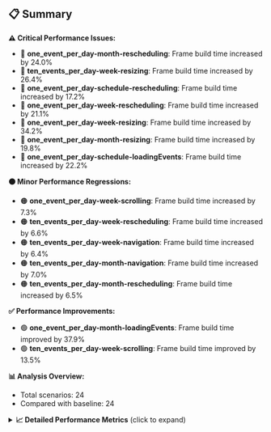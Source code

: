 ## 📋 Summary

**⚠️ Critical Performance Issues:**
- 🔴 **one_event_per_day-month-rescheduling**: Frame build time increased by 24.0%
- 🔴 **ten_events_per_day-week-resizing**: Frame build time increased by 26.4%
- 🔴 **one_event_per_day-schedule-rescheduling**: Frame build time increased by 17.2%
- 🔴 **one_event_per_day-week-rescheduling**: Frame build time increased by 21.1%
- 🔴 **one_event_per_day-week-resizing**: Frame build time increased by 34.2%
- 🔴 **one_event_per_day-month-resizing**: Frame build time increased by 19.8%
- 🔴 **one_event_per_day-schedule-loadingEvents**: Frame build time increased by 22.2%

**🟠 Minor Performance Regressions:**
- 🟠 **one_event_per_day-week-scrolling**: Frame build time increased by 7.3%
- 🟠 **ten_events_per_day-week-rescheduling**: Frame build time increased by 6.6%
- 🟠 **ten_events_per_day-week-navigation**: Frame build time increased by 6.4%
- 🟠 **ten_events_per_day-month-navigation**: Frame build time increased by 7.0%
- 🟠 **ten_events_per_day-month-rescheduling**: Frame build time increased by 6.5%

**✅ Performance Improvements:**
- 🟢 **one_event_per_day-month-loadingEvents**: Frame build time improved by 37.9%
- 🟢 **ten_events_per_day-week-scrolling**: Frame build time improved by 13.5%

**📊 Analysis Overview:**
- Total scenarios: 24
- Compared with baseline: 24

<details>
<summary><strong>📈 Detailed Performance Metrics</strong> (click to expand)</summary>

#### one_event_per_day-month-loadingEvents

| Metric | Current | Baseline | Change | Status |
|--------|---------|----------|--------|--------|
| Average Frame Build Time Millis | 4.48ms | 7.22ms | -2.74ms (-37.9%) | 🟢 |
| Worst Frame Build Time Millis | 8.84ms | 14.33ms | -5.48ms (-38.3%) | 🟢 |
| Missed Frame Build Budget Count | 0.0 | 0.5 | -0 (-100.0%) | 🟢 |
| Average Frame Rasterizer Time Millis | 2.47ms | 2.15ms | +0.31ms (+14.6%) | 🔴 |
| Missed Frame Rasterizer Budget Count | 0.0 | 0.0 | +0 (+0.0%) | 🟡 |
| New Gen Gc Count | 0.0 | 1.5 | -2 (-100.0%) | 🟢 |
| Old Gen Gc Count | 1.5 | 0.0 | +2 (+0.0%) | 🟡 |

#### one_event_per_day-month-navigation

| Metric | Current | Baseline | Change | Status |
|--------|---------|----------|--------|--------|
| Average Frame Build Time Millis | 5.25ms | 5.10ms | +0.15ms (+2.9%) | 🟠 |
| Worst Frame Build Time Millis | 20.85ms | 18.24ms | +2.60ms (+14.3%) | 🔴 |
| Missed Frame Build Budget Count | 1.5 | 1.25 | +0 (+20.0%) | 🔴 |
| Average Frame Rasterizer Time Millis | 3.98ms | 3.76ms | +0.22ms (+5.8%) | 🟠 |
| Missed Frame Rasterizer Budget Count | 0.25 | 0.25 | +0 (+0.0%) | 🟡 |
| New Gen Gc Count | 4.0 | 4.5 | -0 (-11.1%) | 🟢 |
| Old Gen Gc Count | 2.0 | 4.0 | -2 (-50.0%) | 🟢 |

#### one_event_per_day-month-rescheduling

| Metric | Current | Baseline | Change | Status |
|--------|---------|----------|--------|--------|
| Average Frame Build Time Millis | 0.91ms | 0.73ms | +0.18ms (+24.0%) | 🔴 |
| Worst Frame Build Time Millis | 4.65ms | 4.11ms | +0.54ms (+13.1%) | 🔴 |
| Missed Frame Build Budget Count | 0.0 | 0.0 | +0 (+0.0%) | 🟡 |
| Average Frame Rasterizer Time Millis | 5.21ms | 3.91ms | +1.29ms (+33.0%) | 🔴 |
| Missed Frame Rasterizer Budget Count | 0.25 | 0.25 | +0 (+0.0%) | 🟡 |
| New Gen Gc Count | 3.0 | 2.5 | +0 (+20.0%) | 🔴 |
| Old Gen Gc Count | 1.0 | 2.0 | -1 (-50.0%) | 🟢 |

#### one_event_per_day-month-resizing

| Metric | Current | Baseline | Change | Status |
|--------|---------|----------|--------|--------|
| Average Frame Build Time Millis | 0.71ms | 0.59ms | +0.12ms (+19.8%) | 🔴 |
| Worst Frame Build Time Millis | 4.86ms | 4.04ms | +0.82ms (+20.2%) | 🔴 |
| Missed Frame Build Budget Count | 0.0 | 0.0 | +0 (+0.0%) | 🟡 |
| Average Frame Rasterizer Time Millis | 6.68ms | 3.49ms | +3.20ms (+91.8%) | 🔴 |
| Missed Frame Rasterizer Budget Count | 0.5 | 0.0 | +0 (+0.0%) | 🟡 |
| New Gen Gc Count | 1.0 | 0.0 | +1 (+0.0%) | 🟡 |
| Old Gen Gc Count | 2.5 | 1.5 | +1 (+66.7%) | 🔴 |

#### one_event_per_day-schedule-loadingEvents

| Metric | Current | Baseline | Change | Status |
|--------|---------|----------|--------|--------|
| Average Frame Build Time Millis | 8.81ms | 7.21ms | +1.60ms (+22.2%) | 🔴 |
| Worst Frame Build Time Millis | 25.12ms | 20.55ms | +4.57ms (+22.2%) | 🔴 |
| Missed Frame Build Budget Count | 1.0 | 1.0 | +0 (+0.0%) | 🟡 |
| Average Frame Rasterizer Time Millis | 2.66ms | 2.61ms | +0.06ms (+2.3%) | 🟠 |
| Missed Frame Rasterizer Budget Count | 0.0 | 0.0 | +0 (+0.0%) | 🟡 |
| New Gen Gc Count | 2.0 | 2.0 | +0 (+0.0%) | 🟡 |
| Old Gen Gc Count | 1.5 | 1.5 | +0 (+0.0%) | 🟡 |

#### one_event_per_day-schedule-navigation

| Metric | Current | Baseline | Change | Status |
|--------|---------|----------|--------|--------|
| Average Frame Build Time Millis | 7.02ms | 6.82ms | +0.21ms (+3.0%) | 🟠 |
| Worst Frame Build Time Millis | 16.78ms | 16.03ms | +0.75ms (+4.7%) | 🟠 |
| Missed Frame Build Budget Count | 0.75 | 0.5 | +0 (+50.0%) | 🔴 |
| Average Frame Rasterizer Time Millis | 3.31ms | 3.31ms | +0.00ms (+0.1%) | 🟠 |
| Missed Frame Rasterizer Budget Count | 0.0 | 0.0 | +0 (+0.0%) | 🟡 |
| New Gen Gc Count | 6.0 | 6.0 | +0 (+0.0%) | 🟡 |
| Old Gen Gc Count | 2.0 | 2.75 | -1 (-27.3%) | 🟢 |

#### one_event_per_day-schedule-rescheduling

| Metric | Current | Baseline | Change | Status |
|--------|---------|----------|--------|--------|
| Average Frame Build Time Millis | 2.14ms | 1.82ms | +0.31ms (+17.2%) | 🔴 |
| Worst Frame Build Time Millis | 24.35ms | 24.61ms | -0.26ms (-1.0%) | 🟡 |
| Missed Frame Build Budget Count | 1.5 | 1.5 | +0 (+0.0%) | 🟡 |
| Average Frame Rasterizer Time Millis | 4.62ms | 3.35ms | +1.27ms (+37.8%) | 🔴 |
| Missed Frame Rasterizer Budget Count | 0.0 | 0.0 | +0 (+0.0%) | 🟡 |
| New Gen Gc Count | 10.0 | 9.0 | +1 (+11.1%) | 🔴 |
| Old Gen Gc Count | 4.0 | 4.0 | +0 (+0.0%) | 🟡 |

#### one_event_per_day-week-loadingEvents

| Metric | Current | Baseline | Change | Status |
|--------|---------|----------|--------|--------|
| Average Frame Build Time Millis | 1.24ms | 1.25ms | -0.01ms (-0.7%) | 🟡 |
| Worst Frame Build Time Millis | 2.33ms | 2.36ms | -0.03ms (-1.2%) | 🟡 |
| Missed Frame Build Budget Count | 0.0 | 0.0 | +0 (+0.0%) | 🟡 |
| Average Frame Rasterizer Time Millis | 2.25ms | 2.24ms | +0.01ms (+0.5%) | 🟠 |
| Missed Frame Rasterizer Budget Count | 0.0 | 0.0 | +0 (+0.0%) | 🟡 |
| New Gen Gc Count | 0.0 | 0.0 | +0 (+0.0%) | 🟡 |
| Old Gen Gc Count | 0.5 | 0.5 | +0 (+0.0%) | 🟡 |

#### one_event_per_day-week-navigation

| Metric | Current | Baseline | Change | Status |
|--------|---------|----------|--------|--------|
| Average Frame Build Time Millis | 3.09ms | 3.01ms | +0.08ms (+2.7%) | 🟠 |
| Worst Frame Build Time Millis | 10.12ms | 9.74ms | +0.38ms (+3.9%) | 🟠 |
| Missed Frame Build Budget Count | 0.0 | 0.0 | +0 (+0.0%) | 🟡 |
| Average Frame Rasterizer Time Millis | 3.65ms | 3.60ms | +0.05ms (+1.3%) | 🟠 |
| Missed Frame Rasterizer Budget Count | 0.25 | 0.25 | +0 (+0.0%) | 🟡 |
| New Gen Gc Count | 5.0 | 6.0 | -1 (-16.7%) | 🟢 |
| Old Gen Gc Count | 4.0 | 4.0 | +0 (+0.0%) | 🟡 |

#### one_event_per_day-week-rescheduling

| Metric | Current | Baseline | Change | Status |
|--------|---------|----------|--------|--------|
| Average Frame Build Time Millis | 0.78ms | 0.64ms | +0.14ms (+21.1%) | 🔴 |
| Worst Frame Build Time Millis | 3.56ms | 3.02ms | +0.54ms (+17.9%) | 🔴 |
| Missed Frame Build Budget Count | 0.0 | 0.0 | +0 (+0.0%) | 🟡 |
| Average Frame Rasterizer Time Millis | 5.46ms | 3.95ms | +1.51ms (+38.2%) | 🔴 |
| Missed Frame Rasterizer Budget Count | 1.25 | 0.25 | +1 (+400.0%) | 🔴 |
| New Gen Gc Count | 4.0 | 4.0 | +0 (+0.0%) | 🟡 |
| Old Gen Gc Count | 2.0 | 2.0 | +0 (+0.0%) | 🟡 |

#### one_event_per_day-week-resizing

| Metric | Current | Baseline | Change | Status |
|--------|---------|----------|--------|--------|
| Average Frame Build Time Millis | 0.80ms | 0.59ms | +0.20ms (+34.2%) | 🔴 |
| Worst Frame Build Time Millis | 4.47ms | 2.36ms | +2.11ms (+89.5%) | 🔴 |
| Missed Frame Build Budget Count | 0.0 | 0.0 | +0 (+0.0%) | 🟡 |
| Average Frame Rasterizer Time Millis | 5.57ms | 3.10ms | +2.46ms (+79.4%) | 🔴 |
| Missed Frame Rasterizer Budget Count | 0.0 | 0.0 | +0 (+0.0%) | 🟡 |
| New Gen Gc Count | 2.0 | 2.0 | +0 (+0.0%) | 🟡 |
| Old Gen Gc Count | 2.0 | 0.5 | +2 (+300.0%) | 🔴 |

#### one_event_per_day-week-scrolling

| Metric | Current | Baseline | Change | Status |
|--------|---------|----------|--------|--------|
| Average Frame Build Time Millis | 2.08ms | 1.93ms | +0.14ms (+7.3%) | 🟠 |
| Worst Frame Build Time Millis | 4.57ms | 3.75ms | +0.82ms (+21.9%) | 🔴 |
| Missed Frame Build Budget Count | 0.0 | 0.0 | +0 (+0.0%) | 🟡 |
| Average Frame Rasterizer Time Millis | 5.83ms | 4.78ms | +1.06ms (+22.2%) | 🔴 |
| Missed Frame Rasterizer Budget Count | 0.25 | 0.25 | +0 (+0.0%) | 🟡 |
| New Gen Gc Count | 6.0 | 6.0 | +0 (+0.0%) | 🟡 |
| Old Gen Gc Count | 3.0 | 2.0 | +1 (+50.0%) | 🔴 |

#### ten_events_per_day-month-loadingEvents

| Metric | Current | Baseline | Change | Status |
|--------|---------|----------|--------|--------|
| Average Frame Build Time Millis | 9.93ms | 10.58ms | -0.66ms (-6.2%) | 🟢 |
| Worst Frame Build Time Millis | 29.03ms | 29.73ms | -0.70ms (-2.3%) | 🟡 |
| Missed Frame Build Budget Count | 8.0 | 8.0 | +0 (+0.0%) | 🟡 |
| Average Frame Rasterizer Time Millis | 4.87ms | 5.04ms | -0.17ms (-3.4%) | 🟡 |
| Missed Frame Rasterizer Budget Count | 0.0 | 0.0 | +0 (+0.0%) | 🟡 |
| New Gen Gc Count | 11.0 | 10.5 | +0 (+4.8%) | 🟠 |
| Old Gen Gc Count | 6.5 | 8.0 | -2 (-18.8%) | 🟢 |

#### ten_events_per_day-month-navigation

| Metric | Current | Baseline | Change | Status |
|--------|---------|----------|--------|--------|
| Average Frame Build Time Millis | 12.80ms | 11.96ms | +0.84ms (+7.0%) | 🟠 |
| Worst Frame Build Time Millis | 42.84ms | 42.29ms | +0.55ms (+1.3%) | 🟠 |
| Missed Frame Build Budget Count | 4.0 | 3.0 | +1 (+33.3%) | 🔴 |
| Average Frame Rasterizer Time Millis | 5.17ms | 4.93ms | +0.24ms (+4.8%) | 🟠 |
| Missed Frame Rasterizer Budget Count | 0.0 | 0.0 | +0 (+0.0%) | 🟡 |
| New Gen Gc Count | 10.0 | 10.0 | +0 (+0.0%) | 🟡 |
| Old Gen Gc Count | 6.0 | 6.0 | +0 (+0.0%) | 🟡 |

#### ten_events_per_day-month-rescheduling

| Metric | Current | Baseline | Change | Status |
|--------|---------|----------|--------|--------|
| Average Frame Build Time Millis | 1.95ms | 1.83ms | +0.12ms (+6.5%) | 🟠 |
| Worst Frame Build Time Millis | 13.90ms | 14.40ms | -0.49ms (-3.4%) | 🟡 |
| Missed Frame Build Budget Count | 0.0 | 0.0 | +0 (+0.0%) | 🟡 |
| Average Frame Rasterizer Time Millis | 8.14ms | 8.34ms | -0.20ms (-2.4%) | 🟡 |
| Missed Frame Rasterizer Budget Count | 3.0 | 2.5 | +0 (+20.0%) | 🔴 |
| New Gen Gc Count | 6.0 | 6.0 | +0 (+0.0%) | 🟡 |
| Old Gen Gc Count | 3.5 | 3.5 | +0 (+0.0%) | 🟡 |

#### ten_events_per_day-month-resizing

| Metric | Current | Baseline | Change | Status |
|--------|---------|----------|--------|--------|
| Average Frame Build Time Millis | 2.11ms | 2.07ms | +0.05ms (+2.2%) | 🟠 |
| Worst Frame Build Time Millis | 18.38ms | 19.40ms | -1.02ms (-5.3%) | 🟢 |
| Missed Frame Build Budget Count | 1.5 | 0.75 | +1 (+100.0%) | 🔴 |
| Average Frame Rasterizer Time Millis | 8.08ms | 8.80ms | -0.72ms (-8.2%) | 🟢 |
| Missed Frame Rasterizer Budget Count | 0.5 | 1.0 | -0 (-50.0%) | 🟢 |
| New Gen Gc Count | 2.0 | 2.0 | +0 (+0.0%) | 🟡 |
| Old Gen Gc Count | 2.0 | 2.0 | +0 (+0.0%) | 🟡 |

#### ten_events_per_day-schedule-loadingEvents

| Metric | Current | Baseline | Change | Status |
|--------|---------|----------|--------|--------|
| Average Frame Build Time Millis | 5.71ms | 5.56ms | +0.15ms (+2.8%) | 🟠 |
| Worst Frame Build Time Millis | 28.95ms | 27.37ms | +1.58ms (+5.8%) | 🟠 |
| Missed Frame Build Budget Count | 4.0 | 3.25 | +1 (+23.1%) | 🔴 |
| Average Frame Rasterizer Time Millis | 3.40ms | 3.21ms | +0.19ms (+5.9%) | 🟠 |
| Missed Frame Rasterizer Budget Count | 0.0 | 0.0 | +0 (+0.0%) | 🟡 |
| New Gen Gc Count | 14.0 | 14.0 | +0 (+0.0%) | 🟡 |
| Old Gen Gc Count | 7.5 | 7.5 | +0 (+0.0%) | 🟡 |

#### ten_events_per_day-schedule-navigation

| Metric | Current | Baseline | Change | Status |
|--------|---------|----------|--------|--------|
| Average Frame Build Time Millis | 21.69ms | 20.92ms | +0.77ms (+3.7%) | 🟠 |
| Worst Frame Build Time Millis | 43.92ms | 43.57ms | +0.35ms (+0.8%) | 🟠 |
| Missed Frame Build Budget Count | 10.25 | 9.5 | +1 (+7.9%) | 🟠 |
| Average Frame Rasterizer Time Millis | 3.25ms | 3.07ms | +0.18ms (+5.9%) | 🟠 |
| Missed Frame Rasterizer Budget Count | 0.0 | 0.0 | +0 (+0.0%) | 🟡 |
| New Gen Gc Count | 20.0 | 20.0 | +0 (+0.0%) | 🟡 |
| Old Gen Gc Count | 10.0 | 10.0 | +0 (+0.0%) | 🟡 |

#### ten_events_per_day-schedule-rescheduling

| Metric | Current | Baseline | Change | Status |
|--------|---------|----------|--------|--------|
| Average Frame Build Time Millis | 1.04ms | 1.03ms | +0.00ms (+0.4%) | 🟠 |
| Worst Frame Build Time Millis | 21.33ms | 21.57ms | -0.24ms (-1.1%) | 🟡 |
| Missed Frame Build Budget Count | 1.0 | 1.0 | +0 (+0.0%) | 🟡 |
| Average Frame Rasterizer Time Millis | 6.28ms | 5.48ms | +0.80ms (+14.6%) | 🔴 |
| Missed Frame Rasterizer Budget Count | 1.5 | 5.0 | -4 (-70.0%) | 🟢 |
| New Gen Gc Count | 6.0 | 6.0 | +0 (+0.0%) | 🟡 |
| Old Gen Gc Count | 5.5 | 5.5 | +0 (+0.0%) | 🟡 |

#### ten_events_per_day-week-loadingEvents

| Metric | Current | Baseline | Change | Status |
|--------|---------|----------|--------|--------|
| Average Frame Build Time Millis | 2.31ms | 2.45ms | -0.14ms (-5.7%) | 🟢 |
| Worst Frame Build Time Millis | 8.57ms | 10.14ms | -1.57ms (-15.5%) | 🟢 |
| Missed Frame Build Budget Count | 0.0 | 0.0 | +0 (+0.0%) | 🟡 |
| Average Frame Rasterizer Time Millis | 3.89ms | 3.99ms | -0.11ms (-2.7%) | 🟡 |
| Missed Frame Rasterizer Budget Count | 0.25 | 0.25 | +0 (+0.0%) | 🟡 |
| New Gen Gc Count | 2.0 | 3.0 | -1 (-33.3%) | 🟢 |
| Old Gen Gc Count | 2.5 | 3.0 | -0 (-16.7%) | 🟢 |

#### ten_events_per_day-week-navigation

| Metric | Current | Baseline | Change | Status |
|--------|---------|----------|--------|--------|
| Average Frame Build Time Millis | 9.17ms | 8.62ms | +0.55ms (+6.4%) | 🟠 |
| Worst Frame Build Time Millis | 40.77ms | 36.17ms | +4.60ms (+12.7%) | 🔴 |
| Missed Frame Build Budget Count | 3.0 | 3.0 | +0 (+0.0%) | 🟡 |
| Average Frame Rasterizer Time Millis | 5.69ms | 5.83ms | -0.15ms (-2.5%) | 🟡 |
| Missed Frame Rasterizer Budget Count | 0.0 | 0.0 | +0 (+0.0%) | 🟡 |
| New Gen Gc Count | 10.0 | 10.0 | +0 (+0.0%) | 🟡 |
| Old Gen Gc Count | 8.0 | 7.0 | +1 (+14.3%) | 🔴 |

#### ten_events_per_day-week-rescheduling

| Metric | Current | Baseline | Change | Status |
|--------|---------|----------|--------|--------|
| Average Frame Build Time Millis | 1.35ms | 1.27ms | +0.08ms (+6.6%) | 🟠 |
| Worst Frame Build Time Millis | 6.91ms | 6.14ms | +0.76ms (+12.4%) | 🔴 |
| Missed Frame Build Budget Count | 0.0 | 0.0 | +0 (+0.0%) | 🟡 |
| Average Frame Rasterizer Time Millis | 7.89ms | 8.94ms | -1.04ms (-11.7%) | 🟢 |
| Missed Frame Rasterizer Budget Count | 4.0 | 8.0 | -4 (-50.0%) | 🟢 |
| New Gen Gc Count | 5.0 | 5.5 | -0 (-9.1%) | 🟢 |
| Old Gen Gc Count | 1.0 | 2.0 | -1 (-50.0%) | 🟢 |

#### ten_events_per_day-week-resizing

| Metric | Current | Baseline | Change | Status |
|--------|---------|----------|--------|--------|
| Average Frame Build Time Millis | 1.41ms | 1.11ms | +0.29ms (+26.4%) | 🔴 |
| Worst Frame Build Time Millis | 10.02ms | 4.57ms | +5.45ms (+119.0%) | 🔴 |
| Missed Frame Build Budget Count | 0.0 | 0.0 | +0 (+0.0%) | 🟡 |
| Average Frame Rasterizer Time Millis | 8.89ms | 7.67ms | +1.22ms (+15.9%) | 🔴 |
| Missed Frame Rasterizer Budget Count | 3.0 | 0.0 | +3 (+0.0%) | 🟡 |
| New Gen Gc Count | 1.0 | 0.5 | +0 (+100.0%) | 🔴 |
| Old Gen Gc Count | 1.0 | 1.0 | +0 (+0.0%) | 🟡 |

#### ten_events_per_day-week-scrolling

| Metric | Current | Baseline | Change | Status |
|--------|---------|----------|--------|--------|
| Average Frame Build Time Millis | 1.75ms | 2.02ms | -0.27ms (-13.5%) | 🟢 |
| Worst Frame Build Time Millis | 3.91ms | 6.37ms | -2.45ms (-38.5%) | 🟢 |
| Missed Frame Build Budget Count | 0.0 | 0.0 | +0 (+0.0%) | 🟡 |
| Average Frame Rasterizer Time Millis | 6.00ms | 6.57ms | -0.57ms (-8.6%) | 🟢 |
| Missed Frame Rasterizer Budget Count | 0.0 | 0.0 | +0 (+0.0%) | 🟡 |
| New Gen Gc Count | 8.0 | 8.0 | +0 (+0.0%) | 🟡 |
| Old Gen Gc Count | 1.0 | 2.0 | -1 (-50.0%) | 🟢 |

</details>

